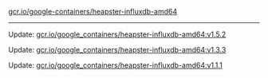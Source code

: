[gcr.io/google-containers/heapster-influxdb-amd64](https://hub.docker.com/r/cruse/heapster-influxdb-amd64/tags/) 

----
Update: [gcr.io/google_containers/heapster-influxdb-amd64:v1.5.2](https://hub.docker.com/r/cruse/heapster-influxdb-amd64/tags/)

Update: [gcr.io/google_containers/heapster-influxdb-amd64:v1.3.3](https://hub.docker.com/r/cruse/heapster-influxdb-amd64/tags/)

Update: [gcr.io/google_containers/heapster-influxdb-amd64:v1.1.1](https://hub.docker.com/r/cruse/heapster-influxdb-amd64/tags/)

